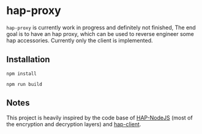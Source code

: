 # hap-proxy

`hap-proxy` is currently work in progress and definitely not finished,
The end goal is to have an hap proxy, which can be used to reverse engineer some hap accessories.
Currently only the client is implemented.

## Installation

```
npm install
```

```
npm run build
```

## Notes

This project is heavily inspired by the code base of [HAP-NodeJS](https://github.com/KhaosT/HAP-NodeJS)
(most of the encryption and decryption layers) and [hap-client](https://github.com/forty2/hap-client).
